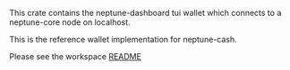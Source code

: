 This crate contains the neptune-dashboard tui wallet which connects to a
neptune-core node on localhost.

This is the reference wallet implementation for neptune-cash.

Please see the workspace [README](../README.md)
